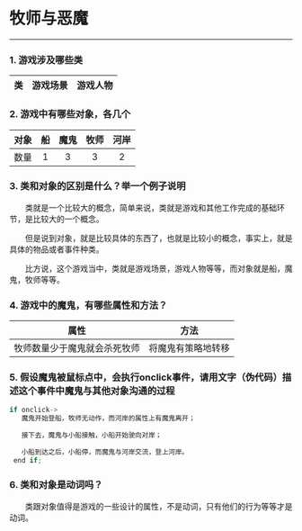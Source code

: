 # 牧师与恶魔
---
### 1. 游戏涉及哪些类

|类|游戏场景|游戏人物|
|:-:|:-:|:-:|

### 2. 游戏中有哪些对象，各几个

|对象|船|魔鬼|牧师|河岸|
|:-:|:-:|:-:|:-:|:-:|
|数量|1|3|3|2|

### 3. 类和对象的区别是什么？举一个例子说明

&emsp;&emsp;类就是一个比较大的概念，简单来说，类就是游戏和其他工作完成的基础环节，是比较大的一个概念。

&emsp;&emsp;但是说到对象，就是比较具体的东西了，也就是比较小的概念，事实上，就是具体的物品或者事件种类。

&emsp;&emsp;比方说，这个游戏当中，类就是游戏场景，游戏人物等等，而对象就是船，魔鬼，牧师等等。

### 4. 游戏中的魔鬼，有哪些属性和方法？

 |属性|方法|
 |:-:|:-:|
 |牧师数量少于魔鬼就会杀死牧师|将魔鬼有策略地转移|
 
 ### 5. 假设魔鬼被鼠标点中，会执行onclick事件，请用文字（伪代码）描述这个事件中魔鬼与其他对象沟通的过程
 
 ```c
 if onclick->
    魔鬼开始登船，牧师无动作，而河岸的属性上有魔鬼离开；
    
    接下去，魔鬼与小船接触，小船开始驶向对岸；
    
    小船到达之后，小船停，而魔鬼与河岸交流，登上河岸。
  end if;
```

### 6. 类和对象是动词吗？

&emsp;&emsp;类跟对象值得是游戏的一些设计的属性，不是动词，只有他们的行为等等才是动词。
